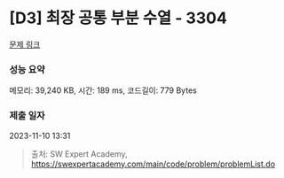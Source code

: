 # [D3] 최장 공통 부분 수열 - 3304 

[문제 링크](https://swexpertacademy.com/main/code/problem/problemDetail.do?contestProbId=AWBOHEx66kIDFAWr) 

### 성능 요약

메모리: 39,240 KB, 시간: 189 ms, 코드길이: 779 Bytes

### 제출 일자

2023-11-10 13:31



> 출처: SW Expert Academy, https://swexpertacademy.com/main/code/problem/problemList.do